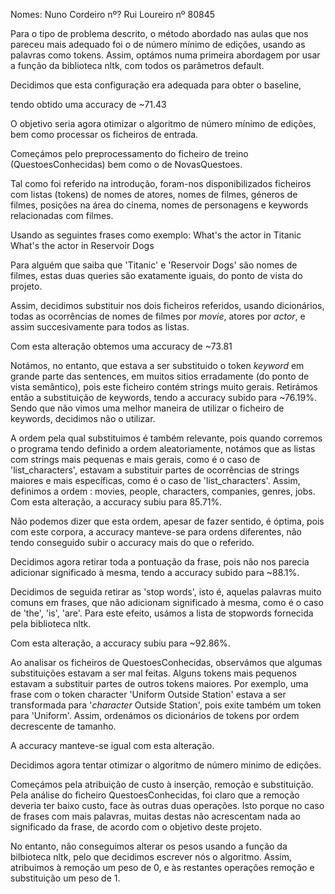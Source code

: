 Nomes: 
Nuno Cordeiro nº?
Rui Loureiro nº 80845


Para o tipo de problema descrito, o método abordado nas aulas que nos pareceu mais adequado foi o de número mínimo de edições, usando as palavras como tokens. 
Assim, optámos numa primeira abordagem por usar a função da biblioteca nltk, com todos os parâmetros default.

Decidimos que esta configuração era adequada para obter o baseline,

tendo obtido uma accuracy de ~71.43

O objetivo seria agora otimizar o algoritmo de número mínimo de edições, bem como processar os ficheiros de entrada.

Começámos pelo preprocessamento do ficheiro de treino (QuestoesConhecidas) bem como o de NovasQuestoes.

Tal como foi referido na introdução, foram-nos disponibilizados ficheiros com listas (tokens) de nomes de atores, nomes de filmes, géneros de filmes, posições na área do cinema, nomes de personagens e keywords relacionadas com filmes.

Usando as seguintes frases como exemplo:
What's the actor in Titanic
What's the actor in Reservoir Dogs

Para alguém que saiba que 'Titanic' e 'Reservoir Dogs' são nomes de filmes, estas duas queries são exatamente iguais, do ponto de vista do projeto. 

Assim, decidimos substituir nos dois ficheiros referidos, usando dicionários, todas as ocorrências de nomes de filmes por _movie_, atores por _actor_, e assim succesivamente para todos as listas.

Com esta alteração obtemos uma accuracy de ~73.81

Notámos, no entanto, que estava a ser substituido o token _keyword_ em grande parte das sentences, em muitos sitios erradamente (do ponto de vista semântico), pois este ficheiro contém strings muito gerais. Retirámos então a substituição de keywords, tendo a accuracy subido para ~76.19%.
Sendo que não vimos uma melhor maneira de utilizar o ficheiro de keywords, decidimos não o utilizar.

A ordem pela qual substituimos é também relevante, pois quando corremos o programa tendo definido a ordem aleatoriamente, notámos que as listas com strings mais pequenas e mais gerais, como é o caso de 'list_characters', estavam a substituir partes de ocorrências de strings maiores e mais específicas, como é o caso de 'list_characters'. Assim, definimos a ordem : movies, people, characters, companies, genres, jobs. 
Com esta alteração, a accuracy subiu para 85.71%.

Não podemos dizer que esta ordem, apesar de fazer sentido, é óptima, pois com este corpora, a accuracy manteve-se para ordens diferentes, não tendo conseguido subir o accuracy mais do que o referido.

Decidimos agora retirar toda a pontuação da frase, pois não nos parecia adicionar significado à mesma, tendo a accuracy subido para ~88.1%.

Decidimos de seguida retirar as 'stop words', isto é, aquelas palavras muito comuns em frases, que não adicionam significado à mesma, como é o caso de 'the', 'is', 'are'. Para este efeito, usámos a lista de stopwords fornecida pela biblioteca nltk.

Com esta alteração, a accuracy subiu para ~92.86%.

Ao analisar os ficheiros de QuestoesConhecidas, observámos que algumas substituições estavam a ser mal feitas. Alguns tokens mais pequenos estavam a substituir partes de outros tokens maiores. 
Por exemplo, uma frase com o token character 'Uniform Outside Station' estava a ser transformada para '_character_ Outside Station', pois exite também um token para 'Uniform'. Assim, ordenámos os dicionários de tokens por ordem decrescente de tamanho.

A accuracy manteve-se igual com esta alteração.


Decidimos agora tentar otimizar o algoritmo de número minimo de edições.

Começámos pela atribuição de custo à inserção, remoção e substituição.
Pela análise do ficheiro QuestoesConhecidas, foi claro que a remoção deveria ter baixo custo, face às outras duas operações. Isto porque no caso de frases com mais palavras, muitas destas não acrescentam nada ao significado da frase, de acordo com o objetivo deste projeto.

No entanto, não conseguimos alterar os pesos usando a função da bilbioteca nltk, pelo que decidimos escrever nós o algoritmo.
Assim, atribuimos à remoção um peso de 0, e às restantes operações remoção e substituição um peso de 1.
